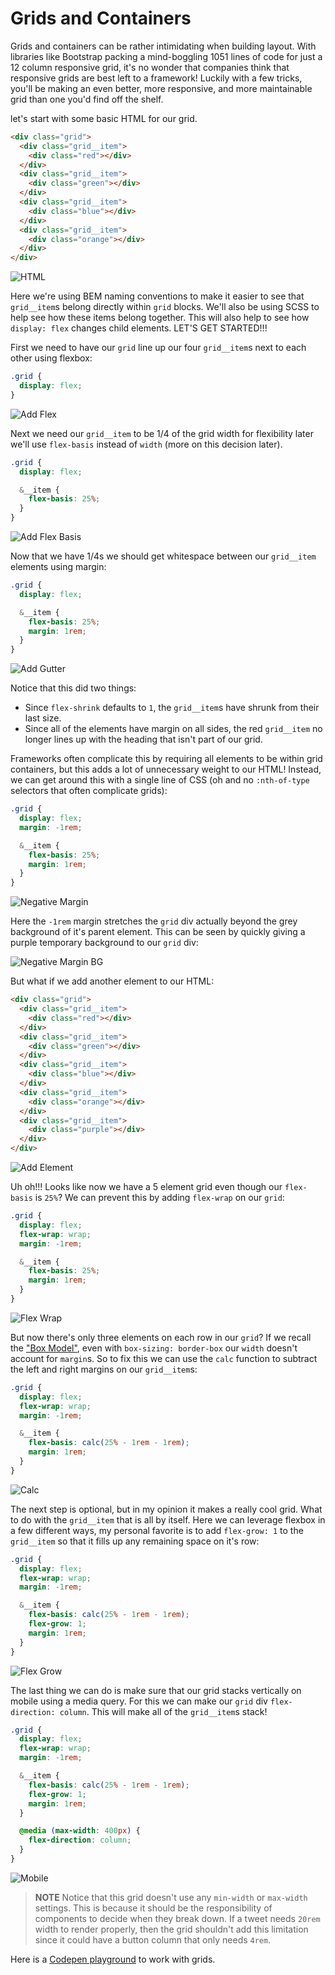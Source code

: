 # Grids and Containers

Grids and containers can be rather intimidating when building layout.
With libraries like Bootstrap packing a mind-boggling 1051 lines of code for just a 12 column responsive grid, it's no wonder that companies think that responsive grids are best left to a framework!
Luckily with a few tricks, you'll be making an even better, more responsive, and more maintainable grid than one you'd find off the shelf.

let's start with some basic HTML for our grid.

```html
<div class="grid">
  <div class="grid__item">
    <div class="red"></div>
  </div>
  <div class="grid__item">
    <div class="green"></div>
  </div>
  <div class="grid__item">
    <div class="blue"></div>
  </div>
  <div class="grid__item">
    <div class="orange"></div>
  </div>
</div>
```

![HTML](img/grid/html.png)

Here we're using BEM naming conventions to make it easier to see that `grid__item`s belong directly within `grid` blocks.
We'll also be using SCSS to help see how these items belong together.
This will also help to see how `display: flex` changes child elements.
LET'S GET STARTED!!!

First we need to have our `grid` line up our four `grid__item`s next to each other using flexbox:

```scss
.grid {
  display: flex;
}
```

![Add Flex](img/grid/flex.png)

Next we need our `grid__item` to be 1/4 of the grid width for flexibility later we'll use `flex-basis` instead of `width` (more on this decision later).

```scss
.grid {
  display: flex;

  &__item {
    flex-basis: 25%;
  }
}
```

![Add Flex Basis](img/grid/flex-basis.png)

Now that we have 1/4s we should get whitespace between our `grid__item` elements using margin:

```scss
.grid {
  display: flex;

  &__item {
    flex-basis: 25%;
    margin: 1rem;
  }
}
```

![Add Gutter](img/grid/gutter.png)

Notice that this did two things:

* Since `flex-shrink` defaults to `1`, the `grid__item`s have shrunk from their last size.
* Since all of the elements have margin on all sides, the red `grid__item` no longer lines up with the heading that isn't part of our grid.

Frameworks often complicate this by requiring all elements to be within grid containers, but this adds a lot of unnecessary weight to our HTML!
Instead, we can get around this with a single line of CSS (oh and no `:nth-of-type` selectors that often complicate grids):

```scss
.grid {
  display: flex;
  margin: -1rem;

  &__item {
    flex-basis: 25%;
    margin: 1rem;
  }
}
```

![Negative Margin](img/grid/negative-margin.png)

Here the `-1rem` margin stretches the `grid` div actually beyond the grey background of it's parent element.
This can be seen by quickly giving a purple temporary background to our `grid` div:

![Negative Margin BG](img/grid/negative-margin-bg.png)

But what if we add another element to our HTML:

```html
<div class="grid">
  <div class="grid__item">
    <div class="red"></div>
  </div>
  <div class="grid__item">
    <div class="green"></div>
  </div>
  <div class="grid__item">
    <div class="blue"></div>
  </div>
  <div class="grid__item">
    <div class="orange"></div>
  </div>
  <div class="grid__item">
    <div class="purple"></div>
  </div>
</div>
```

![Add Element](img/grid/add-element.png)

Uh oh!!!
Looks like now we have a 5 element grid even though our `flex-basis` is `25%`?
We can prevent this by adding `flex-wrap` on our `grid`:

```scss
.grid {
  display: flex;
  flex-wrap: wrap;
  margin: -1rem;

  &__item {
    flex-basis: 25%;
    margin: 1rem;
  }
}
```

![Flex Wrap](img/grid/flex-wrap.png)

But now there's only three elements on each row in our `grid`?
If we recall the ["Box Model"](01-box-model.md), even with `box-sizing: border-box` our `width` doesn't account for `margin`s.
So to fix this we can use the `calc` function to subtract the left and right margins on our `grid__item`s:

```scss
.grid {
  display: flex;
  flex-wrap: wrap;
  margin: -1rem;

  &__item {
    flex-basis: calc(25% - 1rem - 1rem);
    margin: 1rem;
  }
}
```

![Calc](img/grid/calc.png)

The next step is optional, but in my opinion it makes a really cool grid.
What to do with the `grid__item` that is all by itself.
Here we can leverage flexbox in a few different ways, my personal favorite is to add `flex-grow: 1` to the `grid__item` so that it fills up any remaining space on it's row:

```scss
.grid {
  display: flex;
  flex-wrap: wrap;
  margin: -1rem;

  &__item {
    flex-basis: calc(25% - 1rem - 1rem);
    flex-grow: 1;
    margin: 1rem;
  }
}
```

![Flex Grow](img/grid/flex-grow.png)

The last thing we can do is make sure that our grid stacks vertically on mobile using a media query.
For this we can make our `grid` div `flex-direction: column`.
This will make all of the `grid__item`s stack!

```scss
.grid {
  display: flex;
  flex-wrap: wrap;
  margin: -1rem;

  &__item {
    flex-basis: calc(25% - 1rem - 1rem);
    flex-grow: 1;
    margin: 1rem;
  }

  @media (max-width: 400px) {
    flex-direction: column;
  }
}
```

![Mobile](img/grid/mobile.png)

> **NOTE** Notice that this grid doesn't use any `min-width` or `max-width` settings.
> This is because it should be the responsibility of components to decide when they break down.
> If a tweet needs `20rem` width to render properly, then the grid shouldn't add this limitation since it could have a button column that only needs `4rem`.


Here is a [Codepen playground](http://codepen.io/rtablada/pen/ZBBEJP) to work with grids.
